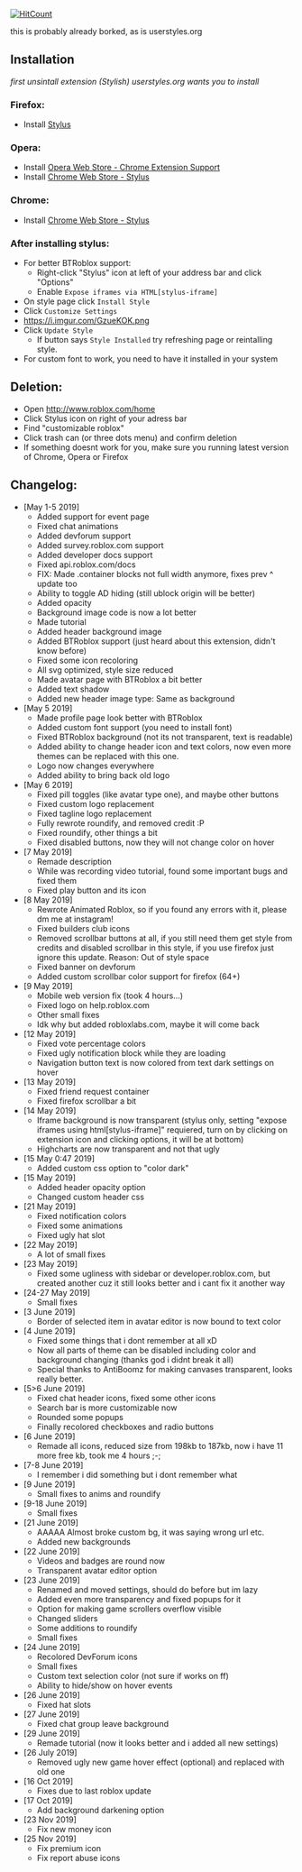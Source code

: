[![HitCount](http://hits.dwyl.io/33kk/userstyles-stuff.svg)](http://hits.dwyl.io/33kk/userstyles-stuff) 

this is probably already borked, as is userstyles.org

## Installation

*first unsintall extension (Stylish) userstyles.org wants you to install*

### Firefox:
- Install [Stylus](https://addons.mozilla.org/en-US/firefox/addon/styl-us/)

### Opera:
- Install [Opera Web Store - Chrome Extension Support](https://addons.opera.com/uk/extensions/details/install-chrome-extensions/)
- Install [Chrome Web Store - Stylus](https://chrome.google.com/webstore/detail/stylus/clngdbkpkpeebahjckkjfobafhncgmne)

### Chrome:
- Install [Chrome Web Store - Stylus](https://chrome.google.com/webstore/detail/stylus/clngdbkpkpeebahjckkjfobafhncgmne)

### After installing stylus:
- For better BTRoblox support:
  - Right-click "Stylus" icon at left of your address bar and click "Options"
  - Enable `Expose iframes via HTML[stylus-iframe]`
- On style page click `Install Style`
- Click `Customize Settings`
- https://i.imgur.com/GzueKOK.png
- Click `Update Style`
  - If button says `Style Installed` try refreshing page or reintalling style.
- For custom font to work, you need to have it installed in your system

## Deletion:
- Open http://www.roblox.com/home
- Click Stylus icon on right of your adress bar
- Find "customizable roblox"
- Click trash can (or three dots menu) and confirm deletion
- If something doesnt work for you, make sure you running latest version of Chrome, Opera or Firefox

## Changelog:

- [May 1-5 2019]
  - Added support for event page
  - Fixed chat animations
  - Added devforum support
  - Added survey.roblox.com support
  - Added developer docs support
  - Fixed api.roblox.com/docs
  - FIX: Made .container blocks not full width anymore, fixes prev ^ update too
  - Ability to toggle AD hiding (still ublock origin will be better)
  - Added opacity
  - Background image code is now a lot better
  - Made tutorial
  - Added header background image
  - Added BTRoblox support (just heard about this extension, didn't know before)
  - Fixed some icon recoloring
  - All svg optimized, style size reduced
  - Made avatar page with BTRoblox a bit better
  - Added text shadow
  - Added new header image type: Same as background
- [May 5 2019]
  - Made profile page look better with BTRoblox
  - Added custom font support (you need to install font)
  - Fixed BTRoblox background (not its not transparent, text is readable)
  - Added ability to change header icon and text colors, now even more themes can be replaced with this one.
  - Logo now changes everywhere
  - Added ability to bring back old logo
- [May 6 2019]
  - Fixed pill toggles (like avatar type one), and maybe other buttons
  - Fixed custom logo replacement
  - Fixed tagline logo replacement
  - Fully rewrote roundify, and removed credit :P
  - Fixed roundify, other things a bit
  - Fixed disabled buttons, now they will not change color on hover
- [7 May 2019]
  - Remade description
  - While was recording video tutorial, found some important bugs and fixed them
  - Fixed play button and its icon
- [8 May 2019]
  - Rewrote Animated Roblox, so if you found any errors with it, please dm me at instagram!
  - Fixed builders club icons
  - Removed scrollbar buttons at all, if you still need them get style from credits and disabled scrollbar in this style, if you use firefox just ignore this update. Reason: Out of style space
  - Fixed banner on devforum
  - Added custom scrollbar color support for firefox (64+)
- [9 May 2019]
  - Mobile web version fix (took 4 hours...)
  - Fixed logo on help.roblox.com
  - Other small fixes
  - Idk why but added robloxlabs.com, maybe it will come back
- [12 May 2019]
  - Fixed vote percentage colors
  - Fixed ugly notification block while they are loading
  - Navigation button text is now colored from text dark settings on hover
- [13 May 2019]
  - Fixed friend request container
  - Fixed firefox scrollbar a bit
- [14 May 2019]
  - Iframe background is now transparent (stylus only, setting "expose iframes using html[stylus-iframe]" requiered, turn on by clicking on extension icon and clicking options, it will be at bottom)
  - Highcharts are now transparent and not that ugly
- [15 May 0:47 2019]
  - Added custom css option to "color dark"
- [15 May 2019]
  - Added header opacity option
  - Changed custom header css
- [21 May 2019]
  - Fixed notification colors
  - Fixed some animations
  - Fixed ugly hat slot
- [22 May 2019]
  - A lot of small fixes
- [23 May 2019]
  - Fixed some ugliness with sidebar or developer.roblox.com, but created another cuz it still looks better and i cant fix it another way
- [24-27 May 2019]
  - Small fixes
- [3 June 2019]
  - Border of selected item in avatar editor is now bound to text color
- [4 June 2019]
  - Fixed some things that i dont remember at all xD
  - Now all parts of theme can be disabled including color and background changing (thanks god i didnt break it all)
  - Special thanks to AntiBoomz for making canvases transparent, looks really better.
- [5>6 June 2019]
  - Fixed chat header icons, fixed some other icons
  - Search bar is more customizable now
  - Rounded some popups
  - Finally recolored checkboxes and radio buttons
- [6 June 2019]
  - Remade all icons, reduced size from 198kb to 187kb, now i have 11 more free kb, took me 4 hours ;-;
- [7-8 June 2019]
  - I remember i did something but i dont remember what
- [9 June 2019]
  - Small fixes to anims and roundify
- [9-18 June 2019]
  - Small fixes
- [21 June 2019]
  - AAAAA Almost broke custom bg, it was saying wrong url etc.
  - Added new backgrounds
- [22 June 2019]
  - Videos and badges are round now
  - Transparent avatar editor option
- [23 June 2019]
  - Renamed and moved settings, should do before but im lazy
  - Added even more transparency and fixed popups for it
  - Option for making game scrollers overflow visible
  - Changed sliders
  - Some additions to roundify
  - Small fixes
- [24 June 2019]
  - Recolored DevForum icons
  - Small fixes
  - Custom text selection color (not sure if works on ff)
  - Ability to hide/show on hover events
- [26 June 2019]
  - Fixed hat slots
- [27 June 2019]
  - Fixed chat group leave background
- [29 June 2019]
  - Remade tutorial (now it looks better and i added all new settings)
- [26 July 2019]
  - Removed ugly new game hover effect (optional) and replaced with old one
- [16 Oct 2019]
  - Fixes due to last roblox update
- [17 Oct 2019]
  - Add background darkening option
- [23 Nov 2019]
  - Fix new money icon
- [25 Nov 2019]
  - Fix premium icon
  - Fix report abuse icons

